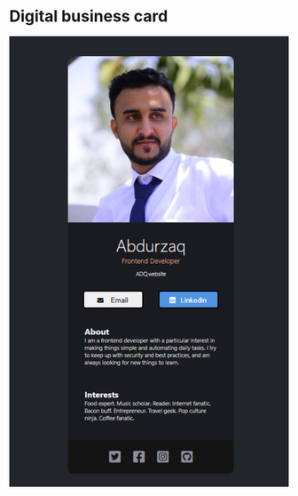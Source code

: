 # Digital business card

 ![Alt text](https://github.com/abdu3/Digital-business-card/blob/master/src/images/card.PNG?raw=true "Title")
